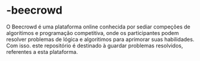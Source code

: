 # -beecrowd
O Beecrowd é uma plataforma online conhecida por sediar compeções de algoritimos e programação competitiva, onde os participantes podem resolver problemas de lógica e algoritimos para aprimorar suas habilidades. Com isso. este repositório é destinado à guardar problemas resolvidos, referentes a esta plataforma.
